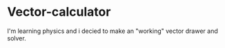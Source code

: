 # Vector-calculator
I'm learning physics and i decied to make an "working" vector drawer and solver.

